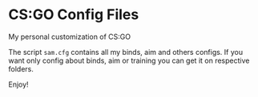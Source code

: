 # CS:GO Config Files

My personal customization of CS:GO

The script `sam.cfg` contains all my binds, aim and others configs. If you want only config about binds, aim or training you can get it on respective folders.

Enjoy!

